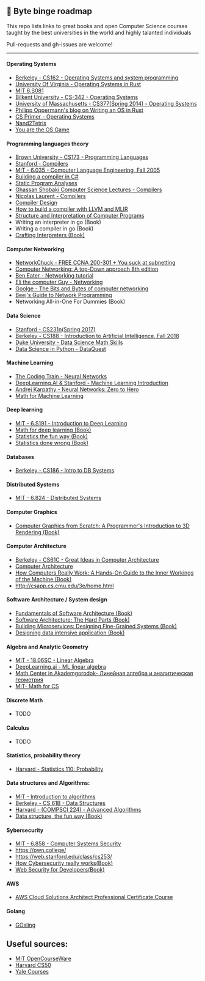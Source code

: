 ## 💾 Byte binge roadmap

This repo lists links to great books and open Computer Science courses taught by the best universities in the world and highly talanted individuals

Pull-requests and gh-issues are welcome!

---

#### Operating Systems
- [Berkeley - CS162 - Operating Systems and system programming](https://www.youtube.com/playlist?list=PLF2K2xZjNEf97A_uBCwEl61sdxWVP7VWC)
- [University Of Virginia - Operating Systems in Rust](https://rust-class.org/index.html)
- [MIT 6.S081](https://www.youtube.com/playlist?list=PLTsf9UeqkReZHXWY9yJvTwLJWYYPcKEqK)
- [Bilkent University - CS-342 - Operating Systems](https://www.youtube.com/playlist?list=PLhwVAYxlh5dsX6aOfVMZXS8MwKwBmwVM6)
- [University of Massachusetts - CS377(Spring 2014) - Operating Systems](https://www.youtube.com/playlist?list=PLacuG5pysFbDQU8kKxbUh4K5c1iL5_k7k)
- [Philipp Oppermann's blog on Writing an OS in Rust](https://os.phil-opp.com/ "Home")
- [CS Primer - Operating Systems](https://csprimer.com/courses/operating-systems/)
- [Nand2Tetris](https://www.nand2tetris.org/)
- [You are the OS Game](https://drfreckles42.itch.io/youre-the-os)

#### Programming languages theory
- [Brown University - CS173 - Programming Languages](https://www.youtube.com/playlist?list=PL-R-PWkyRREf3Zjk6UFI5mhKt9XuLMC3G)
- [Stanford - Compilers](https://www.youtube.com/playlist?list=PLTsf9UeqkRebOYdw4uqSN0ugRShSmHrzH)
- [MIT - 6.035 - Computer Language Engineering, Fall 2005](https://www.youtube.com/playlist?list=PL0300FE43396456C1) 
- [Building a compiler in C#](https://www.youtube.com/playlist?list=PLRAdsfhKI4OWNOSfS7EUu5GRAVmze1t2y)
- [Static Program Analyses](https://www.youtube.com/playlist?list=PLC-dUCVQghfdu7AG5f_p4oRyKgjDuoAWU)
- [Ghassan Shobaki Computer Science Lectures - Compilers](https://www.youtube.com/playlist?list=PL6KMWPQP_DM97Hh0PYNgJord-sANFTI3i)
- [Nicolas Laurent - Compilers](https://www.youtube.com/playlist?list=PLOech0kWpH8-njQpmSNGSiQBPUvl8v3IM)
- [Compiler Design](https://www.youtube.com/playlist?list=PLBlnK6fEyqRjT3oJxFXRgjPNzeS-LFY-q)
- [How to build a compiler with LLVM and MLIR](https://www.youtube.com/playlist?list=PLlONLmJCfHTo9WYfsoQvwjsa5ZB6hjOG5)
- [Structure and Interpretation of Computer Programs](https://web.mit.edu/6.001/6.037/sicp.pdf)
- Writing an interpreter in go (Book)
- Writing a compiler in go (Book)
- [Crafting Interpreters (Book)](https://www.amazon.nl/Robert-Nystrom/dp/0990582930/ref=pd_rhf_d_dp_s_pd_crcd_sccl_1_1/258-5768044-3845304?pd_rd_w=jSAnv&content-id=amzn1.sym.90244661-a8e2-4054-b831-3f1fe56474a8&pf_rd_p=90244661-a8e2-4054-b831-3f1fe56474a8&pf_rd_r=N5FQ4V3GZYFKJGYXFMFA&pd_rd_wg=TDsOr&pd_rd_r=7168620e-0671-430e-bd31-2689353f9c0c&pd_rd_i=0990582930&psc=1)


#### Computer Networking
- [NetworkChuck - FREE CCNA 200-301 + You suck at subnetting](https://www.youtube.com/playlist?list=PLIhvC56v63IJVXv0GJcl9vO5Z6znCVb1P) 
- [Computer Networking: A top-Down approach 8th edition](http://gaia.cs.umass.edu/kurose_ross/lectures.php)
- [Ben Eater - Networking tutorial](https://www.youtube.com/playlist?list=PLowKtXNTBypH19whXTVoG3oKSuOcw_XeW)
- [Eli the computer Guy - Networking](https://www.youtube.com/playlist?list=PLF360ED1082F6F2A5)
- [Goolge - The Bits and Bytes of computer networking](https://www.coursera.org/learn/computer-networking)
- [Beej's Guide to Network Programming](https://beej.us/guide/bgnet/html/index-wide.html#windows)
- Networking All-in-One For Dummies (Book)

#### Data Science
- [Stanford - CS231n(Spring 2017)](https://www.youtube.com/playlist?list=PLC1qU-LWwrF64f4QKQT-Vg5Wr4qEE1Zxk)
- [Berkeley - CS188 - Introduction to Artificial Intelligence, Fall 2018](https://www.youtube.com/playlist?list=PLsOUugYMBBJENfZ3XAToMsg44W7LeUVhF)
- [Duke University - Data Science Math Skills](https://www.coursera.org/learn/datasciencemathskills/home/week/4)
- [Data Science in Python - DataQuest](https://www.dataquest.io/path/data-scientist/)

#### Machine Learning
- [The Coding Train - Neural Networks](https://www.youtube.com/playlist?list=PLRqwX-V7Uu6aCibgK1PTWWu9by6XFdCfh)
- [DeepLearning.AI & Stanford - Machine Learning Introduction](https://www.coursera.org/specializations/machine-learning-introduction?)
- [Andrej Karpathy - Neural Networks: Zero to Hero](https://www.youtube.com/playlist?list=PLAqhIrjkxbuWI23v9cThsA9GvCAUhRvKZ)
- [Math for Machine Learning](https://www.coursera.org/specializations/mathematics-machine-learning)

#### Deep learning
- [MIT - 6.S191 - Introduction to Deep Learning](https://www.youtube.com/playlist?list=PLtBw6njQRU-rwp5__7C0oIVt26ZgjG9NI)
- [Math for deep learning (Book)](https://www.amazon.nl/-/en/Ronald-T-Kneusel/dp/1718501900/ref=sr_1_13?crid=3Q9QZVG9TS38L&keywords=maths+for+computer+science&qid=1696706859&sprefix=maths+for+computer+science%2Caps%2C145&sr=8-13)
- [Statistics the fun way (Book)](https://www.amazon.nl/-/en/Will-Kurt/dp/1593279566/ref=d_pd_sim_sccl_2_3/258-5768044-3845304?pd_rd_w=piMRM&content-id=amzn1.sym.7146ce6d-6491-4ada-b489-1f09925482b2&pf_rd_p=7146ce6d-6491-4ada-b489-1f09925482b2&pf_rd_r=C1K4M531MD95QJJDAVGD&pd_rd_wg=330qk&pd_rd_r=785192d7-525b-44f1-97a3-2aa87de38dee&pd_rd_i=1593279566&psc=1)
- [Statistics done wrong (Book)](https://www.amazon.nl/-/en/Alex-Reinhart/dp/1593276206/ref=pd_bxgy_img_sccl_1/258-5768044-3845304?pd_rd_w=fbIsD&content-id=amzn1.sym.6415097d-50a3-4f00-aaa2-f81d42baf2cb&pf_rd_p=6415097d-50a3-4f00-aaa2-f81d42baf2cb&pf_rd_r=RBVN5R3VT1K3NZS8MYTC&pd_rd_wg=tyuAT&pd_rd_r=9117a90b-fef5-443e-b487-0d6a00441ac9&pd_rd_i=1593276206&psc=1)

#### Databases
- [Berkeley - CS186 - Intro to DB Systems](https://www.youtube.com/playlist?list=PLYp4IGUhNFmw8USiYMJvCUjZe79fvyYge)

#### Distributed Systems
- [MIT - 6.824 - Distributed Systems](https://www.youtube.com/channel/UC_7WrbZTCODu1o_kfUMq88g/videos) 

#### Computer Graphics
- [Computer Graphics from Scratch: A Programmer's Introduction to 3D Rendering (Book)](https://www.amazon.nl/Computer-Graphics-Scratch-Programmers-Introduction/dp/1718500769/ref=d_pd_sbs_sccl_1_3/258-5768044-3845304?pd_rd_w=GPdBx&content-id=amzn1.sym.c41a8b3f-0a24-4a0a-bc5f-4f6f6c01ae9c&pf_rd_p=c41a8b3f-0a24-4a0a-bc5f-4f6f6c01ae9c&pf_rd_r=KQ8BZJ5GZCSNJRZAXGMD&pd_rd_wg=HqbSP&pd_rd_r=45fd9ad8-42cc-4ac4-a79c-f2a1a6193c1f&pd_rd_i=1718500769&psc=1)

#### Computer Architecture
- [Berkeley - CS61C - Great Ideas in Computer Architecture](https://www.youtube.com/playlist?list=PLhMnuBfGeCDM8pXLpqib90mDFJI-e1lpk)
- [Computer Architecture](https://www.cs.cmu.edu/afs/cs/academic/class/15213-f16/www/schedule.html)
- [How Computers Really Work: A Hands-On Guide to the Inner Workings of the Machine (Book)](https://www.amazon.nl/How-Computers-Really-Work-Hands/dp/1718500661/ref=d_pd_sim_sccl_2_3/258-5768044-3845304?pd_rd_w=d4w73&content-id=amzn1.sym.b72f5ef5-97e7-422b-928d-efaff6a05c67&pf_rd_p=b72f5ef5-97e7-422b-928d-efaff6a05c67&pf_rd_r=XNSD8XQ8DM7MPSY6KA4K&pd_rd_wg=gqUzf&pd_rd_r=3c05e2ae-0a4d-4e2f-b7ad-7e8d0d6a384f&pd_rd_i=1718500661&psc=1)
- http://csapp.cs.cmu.edu/3e/home.html

#### Software Architecture / System design
- [Fundamentals of Software Architecture (Book)](https://www.amazon.nl/-/en/Neal-Ford/dp/1492043451/ref=d_pd_sim_sccl_3_17/258-5768044-3845304?pd_rd_w=AKS9G&content-id=amzn1.sym.b72f5ef5-97e7-422b-928d-efaff6a05c67&pf_rd_p=b72f5ef5-97e7-422b-928d-efaff6a05c67&pf_rd_r=AC3X2B12QAYTGE32HQCK&pd_rd_wg=c7Jr7&pd_rd_r=1d45968e-d1a3-45bb-a5fa-f35a054f199f&pd_rd_i=1492043451&psc=1)
- [Software Architecture: The Hard Parts (Book)](https://www.amazon.nl/-/en/Neal-Ford/dp/1492086894/ref=pd_bxgy_sccl_1/258-5768044-3845304?pd_rd_w=4dXJq&content-id=amzn1.sym.6415097d-50a3-4f00-aaa2-f81d42baf2cb&pf_rd_p=6415097d-50a3-4f00-aaa2-f81d42baf2cb&pf_rd_r=WA5QNPNSGYRVYGC5V042&pd_rd_wg=xypY2&pd_rd_r=000810e8-c8a4-49de-b9c2-b50b26f776e0&pd_rd_i=1492086894&psc=1)
- [Building Microservices: Designing Fine-Grained Systems (Book)](https://www.amazon.nl/-/en/Sam-Newman/dp/1492034029/ref=pd_bxgy_sccl_2/258-5768044-3845304?pd_rd_w=4dXJq&content-id=amzn1.sym.6415097d-50a3-4f00-aaa2-f81d42baf2cb&pf_rd_p=6415097d-50a3-4f00-aaa2-f81d42baf2cb&pf_rd_r=WA5QNPNSGYRVYGC5V042&pd_rd_wg=xypY2&pd_rd_r=000810e8-c8a4-49de-b9c2-b50b26f776e0&pd_rd_i=1492034029&psc=1)
- [Designing data intensive application (Book)](https://www.amazon.nl/-/en/Martin-Kleppmann/dp/1449373321/ref=d_pd_sbs_sccl_2_2/258-5768044-3845304?pd_rd_w=0etWG&content-id=amzn1.sym.57990322-a059-4090-a8f5-1e3c1fa70164&pf_rd_p=57990322-a059-4090-a8f5-1e3c1fa70164&pf_rd_r=WA5QNPNSGYRVYGC5V042&pd_rd_wg=xypY2&pd_rd_r=000810e8-c8a4-49de-b9c2-b50b26f776e0&pd_rd_i=1449373321&psc=1)

#### Algebra and Analytic Geometry
- [MIT - 18.06SC - Linear Algebra](https://www.youtube.com/playlist?list=PL221E2BBF13BECF6C)
- [DeepLearning.ai - ML linear algebra](https://www.coursera.org/learn/machine-learning-linear-algebra)
- [Math Center in Akademgorodok- Линейная алгебра и аналитическая геометрия](https://www.youtube.com/playlist?list=PLaX3n04-uUZoTu4DcD2Eqgq-h5wimh_uT)
- [MIT- Math for CS](https://youtube.com/playlist?list=PLB7540DEDD482705B)

#### Discrete Math
- TODO

#### Calculus
-  TODO

#### Statistics, probability theory
- [Harvard - Statistics 110: Probability](https://www.youtube.com/playlist?list=PL2SOU6wwxB0uwwH80KTQ6ht66KWxbzTIo)

#### Data structures and Algorithms:
- [MIT - Introduction to algorithms](https://youtube.com/playlist?list=PLUl4u3cNGP63EdVPNLG3ToM6LaEUuStEY)
- [Berkeley - CS 61B - Data Structures](https://www.youtube.com/playlist?list=PLu0nzW8Es1x3TmpwQRLMQwCtulEd43ZY8)
- [Harvard - (COMPSCI 224) - Advanced Algorithms](https://www.youtube.com/playlist?list=PL2SOU6wwxB0uP4rJgf5ayhHWgw7akUWSf)
- [Data structure, the fun way (Book)](https://www.amazon.nl/-/en/Jeremy-Kubica/dp/1718502605/ref=d_pd_sbs_sccl_2_14/258-5768044-3845304?pd_rd_w=A8LjM&content-id=amzn1.sym.57990322-a059-4090-a8f5-1e3c1fa70164&pf_rd_p=57990322-a059-4090-a8f5-1e3c1fa70164&pf_rd_r=A3M2E7FM1462BBVQ5T2A&pd_rd_wg=YHApW&pd_rd_r=710f2e66-2242-46e2-90cb-3acbc492f6e3&pd_rd_i=1718502605&psc=1)

#### Sybersecurity
- [MIT - 6.858 - Computer Systems Security](https://www.youtube.com/watch?v=QOtA76ga_fY&list=PLBMO3ORTdwldCqlHVcbJSOa3GxLS6bpeE&index=1)
- https://pwn.college/
- https://web.stanford.edu/class/cs253/
- [How Cybersecurity really works(Book)](https://www.amazon.nl/-/en/Sam-Grubb/dp/1718501285/ref=d_pd_sbs_sccl_2_12/258-5768044-3845304?pd_rd_w=A8LjM&content-id=amzn1.sym.57990322-a059-4090-a8f5-1e3c1fa70164&pf_rd_p=57990322-a059-4090-a8f5-1e3c1fa70164&pf_rd_r=A3M2E7FM1462BBVQ5T2A&pd_rd_wg=YHApW&pd_rd_r=710f2e66-2242-46e2-90cb-3acbc492f6e3&pd_rd_i=1718501285&psc=1)
- [Web Security for Developers(Book)](https://www.amazon.nl/-/en/Malcolm-McDonald/dp/1593279949/ref=d_pd_sim_sccl_1_2/258-5768044-3845304?pd_rd_w=eUkcL&content-id=amzn1.sym.7146ce6d-6491-4ada-b489-1f09925482b2&pf_rd_p=7146ce6d-6491-4ada-b489-1f09925482b2&pf_rd_r=B7H83KSDAVFRHN3SW2RK&pd_rd_wg=37rVh&pd_rd_r=7182e389-ede8-4768-bb89-7b5e4d9e270d&pd_rd_i=1593279949&psc=1)

#### AWS
- [AWS Cloud Solutions Architect Professional Certificate Course](https://www.coursera.org/professional-certificates/aws-cloud-solutions-architect)

#### Golang
- [GOsling](https://github.com/vladtenlive/gosling)



## Useful sources:
- [MIT OpenCourseWare](https://www.youtube.com/c/mitocw/videos)
- [Harvard CS50](https://www.youtube.com/c/cs50/videos)
- [Yale Courses](https://www.youtube.com/@YaleCourses/playlists)
